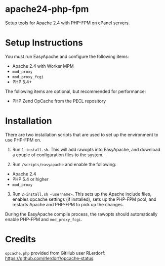 # apache24-php-fpm
Setup tools for Apache 2.4 with PHP-FPM on cPanel servers.

# Setup Instructions
You must run EasyApache and configure the following items:
- Apache 2.4 with Worker MPM
- `mod_proxy`
- `mod_proxy_fcgi`
- PHP 5.4+

The following items are optional, but recommended for performance:
- PHP Zend OpCache from the PECL repository

# Installation
There are two installation scripts that are used to set up the environment to use PHP-FPM on.

1. Run `1-install.sh`. This will add rawopts into EasyApache, and download a couple of configuration files to the system.

2. Run `/scripts/easyapache` and enable the following:
 * Apache 2.4
 * PHP 5.4 or higher
 * `mod_proxy`

3. Run `2-install.sh <username>`. This sets up the Apache include files, enables opcache settings (if installed), sets up the PHP-FPM pool, and restarts Apache and PHP-FPM to pick up the changes.

During the EasyApache compile process, the rawopts should automatically enable PHP-FPM and `mod_proxy_fcgi`.

# Credits
`opcache.php` provided from GitHub user RLerdorf: https://github.com/rlerdorf/opcache-status
